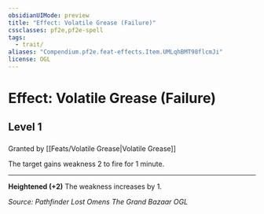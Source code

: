 ```yaml
---
obsidianUIMode: preview
title: "Effect: Volatile Grease (Failure)"
cssclasses: pf2e,pf2e-spell
tags:
  - trait/
aliases: "Compendium.pf2e.feat-effects.Item.UMLqhBMT98flcmJi"
license: OGL
---
```

# Effect: Volatile Grease (Failure)
## Level 1
### 






Granted by [[Feats/Volatile Grease|Volatile Grease]]

The target gains weakness 2 to fire for 1 minute.

* * *

**Heightened (+2)** The weakness increases by 1.

*Source: Pathfinder Lost Omens The Grand Bazaar*
*OGL*